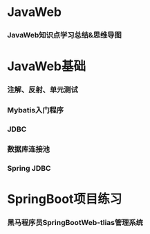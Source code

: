# JavaWeb
### JavaWeb知识点学习总结&思维导图

# JavaWeb基础
### 注解、反射、单元测试
### Mybatis入门程序
### JDBC
### 数据库连接池
### Spring JDBC

# SpringBoot项目练习
### 黑马程序员SpringBootWeb-tlias管理系统



